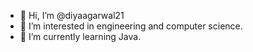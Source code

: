 - 👋 Hi, I’m @diyaagarwal21
- 👀 I’m interested in engineering and computer science.
- 🌱 I’m currently learning Java.

<!---
diyaagarwal21/diyaagarwal21 is a ✨ special ✨ repository because its `README.md` (this file) appears on your GitHub profile.
You can click the Preview link to take a look at your changes.
--->
